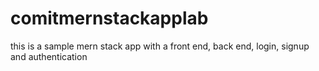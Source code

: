 # comitmernstackapplab
this is a sample mern stack app with a front end, back end, login, signup and authentication
